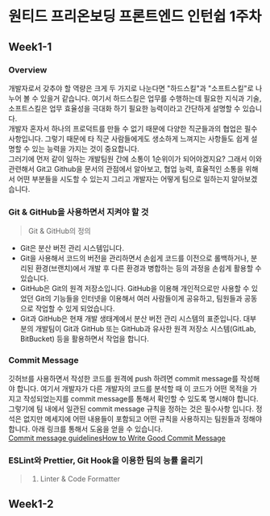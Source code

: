# 원티드 프리온보딩 프론트엔드 인턴쉽 1주차

## Week1-1

### Overview

개발자로서 갖추야 할 역량은 크게 두 가지로 나눈다면 "하드스킬"과 "소프트스킬"로 나누어 볼 수 있을거 같습니다. 여기서 하드스킬은 업무를 수행하는데 필요한 지식과 기술, 소프트스킬은 업무 효율성을 극대화 하기 필요한 능력이라고 간단하게 설명할 수 있습니다.  
개발자 혼자서 하나의 프로덕트를 만들 수 없기 때문에 다양한 직군들과의 협업은 필수사항입니다. 그렇기 때문에 타 직군 사람들에게도 생소하게 느껴지는 사항들도 쉽게 설명할 수 있는 능력을 가지는 것이 중요합니다.  
그러기에 먼저 같이 일하는 개발팀원 간에 소통이 1순위이가 되어야겠지요? 그래서 이와 관련해서 Git고 Github을 문서의 관점에서 알아보고, 협업 능력, 효율적인 소통을 위해서 어떤 부분들을 시도할 수 있는지 그리고 개발자는 어떻게 팀으로 일하는지 알아보겠습니다.

### Git & GitHub을 사용하면서 지켜야 할 것

> Git & GitHub의 정의

- Git은 분산 버전 관리 시스템입니다.
- Git을 사용해서 코드의 버전을 관리하면서 손쉽게 코드를 이전으로 롤백하거나, 분리된 환경(브랜치)에서 개발 후 다른 환경과 병합하는 등의 과정을 손쉽게 활용할 수 있습니다.
- GitHub은 Git의 원격 저장소입니다. GitHub을 이용해 개인적으로만 사용할 수 있었던 Git의 기능들을 인터넷을 이용해서 여러 사람들이게 공유하고, 팀원들과 공동으로 작업할 수 있게 되었습니다.
- Git과 GitHub은 현재 개발 생태계에서 분산 버전 관리 시스템의 표준입니다. 대부분의 개발팀이 Git과 GitHub 또는 GitHub과 유사한 원격 저장소 시스템(GitLab, BitBucket) 등을 활용하면서 작업을 합니다.

### Commit Message

깃허브를 사용하면서 작성한 코드를 원격에 push 하려면 commit message를 작성해야 합니다. 여기서 개발자가 다른 개발자의 코드를 분석할 때 이 코드가 어떤 목적을 가지고 작성되었는지를 commit message를 통해서 확인할 수 있도록 명시해야 합니다.  
그렇기에 팀 내에서 일관된 commit message 규칙을 정하는 것은 필수사항 입니다. 정석은 없지만 메세지에 어떤 내용들이 포함되고 어떤 규칙을 사용하지는 팀원들과 정해야합니다. 아래 링크를 통해서 도움을 얻을 수 있습니다.  
[Commit message guidelines](https://gist.github.com/robertpainsi/b632364184e70900af4ab688decf6f53)[How to Write Good Commit Message](https://www.freecodecamp.org/news/writing-good-commit-messages-a-practical-guide/)

### ESLint와 Prettier, Git Hook을 이용한 팀의 능률 올리기

> 1.  Linter & Code Formatter

## Week1-2
